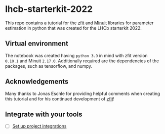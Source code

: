 # lhcb-starterkit-2022

This repo contains a tutorial for the [zfit](https://github.com/zfit/zfit) and [Minuit](https://iminuit.readthedocs.io/en/stable/) libraries for parameter estimation in python that was created for the LHCb starterkit 2022. 

## Virtual environment

The notebook was created having `python 3.9` in mind with zfit version `0.10.1` and Minuit `2.17.0`.
Additionally required are the dependencies of the packages, such as tensorflow, and numpy. 

## Acknowledgements

Many thanks to Jonas Eschle for providing helpful comments when creating this tutorial and for his continued development of [zfit](https://github.com/zfit/zfit)!

## Integrate with your tools

- [ ] [Set up project integrations](https://git.rwth-aachen.de/sebastian.schmitt1/lhcb-starterkit-2022/-/settings/integrations)
